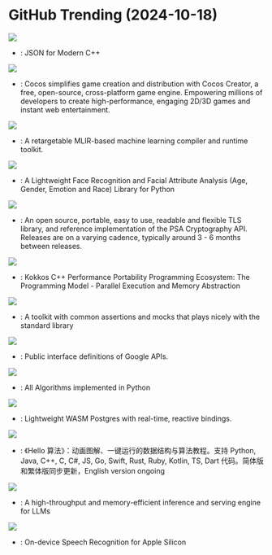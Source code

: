 # GitHub Trending (2024-10-18)

![](https://img.shields.io/badge/C%2B%2B-New%20108-green?style=flat-square&logo=appveyor)
- [](https://github.comundefined): JSON for Modern C++

![](https://img.shields.io/badge/C%2B%2B-New%20150-green?style=flat-square&logo=appveyor)
- [](https://github.comundefined): Cocos simplifies game creation and distribution with Cocos Creator, a free, open-source, cross-platform game engine. Empowering millions of developers to create high-performance, engaging 2D/3D games and instant web entertainment.

![](https://img.shields.io/badge/C%2B%2B-New%2079-green?style=flat-square&logo=appveyor)
- [](https://github.comundefined): A retargetable MLIR-based machine learning compiler and runtime toolkit.

![](https://img.shields.io/badge/Python-New%20107-green?style=flat-square&logo=appveyor)
- [](https://github.comundefined): A Lightweight Face Recognition and Facial Attribute Analysis (Age, Gender, Emotion and Race) Library for Python

![](https://img.shields.io/badge/C-New%2078-green?style=flat-square&logo=appveyor)
- [](https://github.comundefined): An open source, portable, easy to use, readable and flexible TLS library, and reference implementation of the PSA Cryptography API. Releases are on a varying cadence, typically around 3 - 6 months between releases.

![](https://img.shields.io/badge/C%2B%2B-New%206-green?style=flat-square&logo=appveyor)
- [](https://github.comundefined): Kokkos C++ Performance Portability Programming Ecosystem: The Programming Model - Parallel Execution and Memory Abstraction

![](https://img.shields.io/badge/Go-New%206-green?style=flat-square&logo=appveyor)
- [](https://github.comundefined): A toolkit with common assertions and mocks that plays nicely with the standard library

![](https://img.shields.io/badge/Starlark-New%205-green?style=flat-square&logo=appveyor)
- [](https://github.comundefined): Public interface definitions of Google APIs.

![](https://img.shields.io/badge/Python-New%20352-green?style=flat-square&logo=appveyor)
- [](https://github.comundefined): All Algorithms implemented in Python

![](https://img.shields.io/badge/TypeScript-New%2032-green?style=flat-square&logo=appveyor)
- [](https://github.comundefined): Lightweight WASM Postgres with real-time, reactive bindings.

![](https://img.shields.io/badge/Java-New%20111-green?style=flat-square&logo=appveyor)
- [](https://github.comundefined): 《Hello 算法》：动画图解、一键运行的数据结构与算法教程。支持 Python, Java, C++, C, C#, JS, Go, Swift, Rust, Ruby, Kotlin, TS, Dart 代码。简体版和繁体版同步更新，English version ongoing

![](https://img.shields.io/badge/Python-New%2085-green?style=flat-square&logo=appveyor)
- [](https://github.comundefined): A high-throughput and memory-efficient inference and serving engine for LLMs

![](https://img.shields.io/badge/Swift-New%20116-green?style=flat-square&logo=appveyor)
- [](https://github.comundefined): On-device Speech Recognition for Apple Silicon

